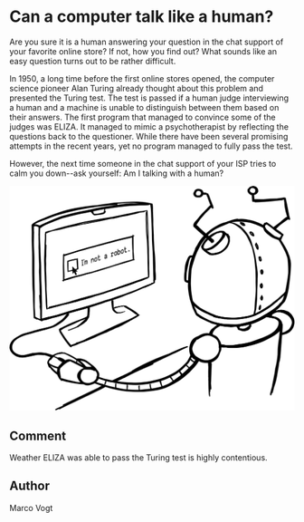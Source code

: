 <!-- BEGIN TITLE -->
# Can a computer talk like a human?
<!-- END TITLE -->

<!-- BEGIN BODY -->
Are you sure it is a human answering your question in the chat support of your favorite online store? If not, how you find out? What sounds like an easy question turns out to be rather difficult. 

In 1950, a long time before the first online stores opened, the computer science pioneer Alan Turing already thought about this problem and presented the Turing test. The test is passed if a human judge interviewing a human and a machine is unable to distinguish between them based on their answers. The first program that managed to convince some of the judges was ELIZA. It managed to mimic a psychotherapist by reflecting the questions back to the questioner. While there have been several promising attempts in the recent years, yet no program managed to fully pass the test.

However, the next time someone in the chat support of your ISP tries to calm you down--ask yourself: Am I talking with a human?
<!-- END BODY -->


![Image title](../images/image-038-turing-test.svg)


## Comment
Weather ELIZA was able to pass the Turing test is highly contentious. 



## Author
<!-- BEGIN AUTHOR -->
Marco Vogt
<!-- END AUTHOR -->
